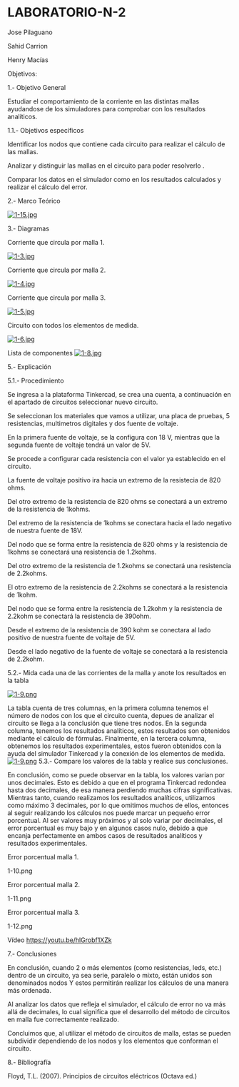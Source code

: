 # LABORATORIO-N-2
Jose Pilaguano

Sahid Carrion

Henry Macías

Objetivos:

1.- Objetivo General

Estudiar el comportamiento de la corriente en las distintas mallas ayudandose de los simuladores para comprobar con los resultados analíticos.

1.1.- Objetivos específicos

Identificar los nodos que contiene cada circuito para realizar el cálculo de las mallas.

Analizar y distinguir las mallas en el circuito para poder resolverlo .

Comparar los datos en el simulador como en los resultados calculados y realizar el cálculo del error.

2.- Marco Teórico

[![1-15.jpg](https://i.postimg.cc/WbxHgM2Q/1-15.jpg)](https://postimg.cc/vcLhdxxz)

3.- Diagramas

Corriente que circula por malla 1.

[![1-3.jpg](https://i.postimg.cc/Kv1W19yP/1-3.jpg)](https://postimg.cc/bsjgM9rr)

Corriente que circula por malla 2.

[![1-4.jpg](https://i.postimg.cc/dQHXQbgQ/1-4.jpg)](https://postimg.cc/XX5xQzVt)

Corriente que circula por malla 3.

[![1-5.jpg](https://i.postimg.cc/NFSPmX2C/1-5.jpg)](https://postimg.cc/hQ8rqfrV)

Circuito con todos los elementos de medida.

[![1-6.jpg](https://i.postimg.cc/G3jc1mn0/1-6.jpg)](https://postimg.cc/0rbgYxNZ)

Lista de componentes
[![1-8.jpg](https://i.postimg.cc/hPycfZGp/1-8.jpg)](https://postimg.cc/F7L26Z3L)

5.- Explicación

5.1.- Procedimiento

Se ingresa a la plataforma Tinkercad, se crea una cuenta, a continuación en el apartado de circuitos seleccionar nuevo circuito.

Se seleccionan los materiales que vamos a utilizar, una placa de pruebas, 5 resistencias, multimetros digitales y dos fuente de voltaje.

En la primera fuente de voltaje, se la configura con 18 V, mientras que la segunda fuente de voltaje tendrá un valor de 5V.

Se procede a configurar cada resistencia con el valor ya establecido en el circuito.

La fuente de voltaje positivo ira hacia un extremo de la resistecia de 820 ohms.

Del otro extremo de la resistencia de 820 ohms se conectará a un extremo de la resistencia de 1kohms.

Del extremo de la resistencia de 1kohms se conectara hacia el lado negativo de nuestra fuente de 18V.

Del nodo que se forma entre la resistencia de 820 ohms y la resistencia de 1kohms se conectará una resistencia de 1.2kohms.

Del otro extremo de la resistencia de 1.2kohms se conectará una resistencia de 2.2kohms.

El otro extremo de la resistencia de 2.2kohms se conectará a la resistencia de 1kohm.

Del nodo que se forma entre la resistencia de 1.2kohm y la resistencia de 2.2kohm se conectará la resistencia de 390ohm.

Desde el extremo de la resistencia de 390 kohm se conectara al lado positivo de nuestra fuente de voltaje de 5V.

Desde el lado negativo de la fuente de voltaje se conectará a la resistencia de 2.2kohm.

5.2.- Mida cada una de las corrientes de la malla y anote los resultados en la tabla

[![1-9.png](https://i.postimg.cc/fyQj7vTP/1-9.png)](https://postimg.cc/hzMdcTm8)

La tabla cuenta de tres columnas, en la primera columna tenemos el número de nodos con los que el circuito cuenta, depues de analizar el circuito se llega a la conclusión que tiene tres nodos. En la segunda columna, tenemos los resultados analíticos, estos resultados son obtenidos mediante el cálculo de fórmulas. Finalmente, en la tercera columna, obtenemos los resultados experimentales, estos fueron obtenidos con la ayuda del simulador Tinkercad y la conexión de los elementos de medida. 
[![1-9.png](https://i.postimg.cc/fyQj7vTP/1-9.png)](https://postimg.cc/hzMdcTm8)
5.3.- Compare los valores de la tabla y realice sus conclusiones.

En conclusión, como se puede observar en la tabla, los valores varian por unos decimales. Esto es debido a que en el programa Tinkercad redondea hasta dos decimales, de esa manera perdiendo muchas cifras significativas. Mientras tanto, cuando realizamos los resultados analíticos, utilizamos como máximo 3 decimales, por lo que omitimos muchos de ellos, entonces al seguir realizando los cálculos nos puede marcar un pequeño error porcentual. Al ser valores muy próximos y al solo variar por decimales, el error porcentual es muy bajo y en algunos casos nulo, debido a que encanja perfectamente en ambos casos de resultados analíticos y resultados experimentales.

Error porcentual malla 1.

1-10.png

Error porcentual malla 2.

1-11.png

Error porcentual malla 3.

1-12.png

Vídeo
https://youtu.be/hlGrobf1XZk

7.- Conclusiones

En conclusión, cuando 2 o más elementos (como resistencias, leds, etc.) dentro de un circuito, ya sea serie, paralelo o mixto, están unidos son denominados nodos Y estos permitirán realizar los cálculos de una manera más ordenada.

Al analizar los datos que refleja el simulador, el cálculo de error no va más allá de decimales, lo cual significa que el desarrollo del método de circuitos en malla fue correctamente realizado.

Concluimos que, al utilizar el método de circuitos de malla, estas se pueden subdividir dependiendo de los nodos y los elementos que conforman el circuito.

8.- Bibliografía

Floyd, T.L. (2007). Principios de circuitos eléctricos (Octava ed.)

